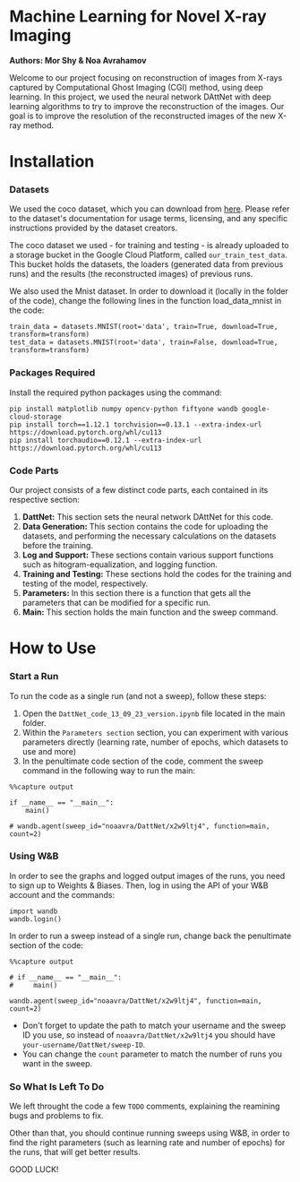 # Machine Learning for Novel X-ray Imaging
**Authors: Mor Shy & Noa Avrahamov**

Welcome to our project focusing on reconstruction of images from X-rays captured by Computational Ghost Imaging (CGI) method, using deep learning.
In this project, we used the neural network DAttNet with deep learning algorithms to try to improve the reconstruction of the images.
Our goal is to improve the resolution of the reconstructed images of the new X-ray method.

# Installation
### Datasets
We used the coco dataset, which you can download from [here](https://cocodataset.org/#download).
Please refer to the dataset's documentation for usage terms, licensing, and any specific instructions provided by the dataset creators.

The coco dataset we used - for training and testing - is already uploaded to a storage bucket in the Google Cloud Platform, called `our_train_test_data`.
This bucket holds the datasets, the loaders (generated data from previous runs) and the results (the reconstructed images) of previous runs.

We also used the Mnist dataset. In order to download it (locally in the folder of the code), change the following lines in the function load_data_mnist in the code:
```
train_data = datasets.MNIST(root='data', train=True, download=True, transform=transform)
test_data = datasets.MNIST(root='data', train=False, download=True, transform=transform)
```
### Packages Required
Install the required python packages using the command:
```
pip install matplotlib numpy opencv-python fiftyone wandb google-cloud-storage
pip install torch==1.12.1 torchvision==0.13.1 --extra-index-url https://download.pytorch.org/whl/cu113
pip install torchaudio==0.12.1 --extra-index-url https://download.pytorch.org/whl/cu113
```
### Code Parts
Our project consists of a few distinct code parts, each contained in its respective section:
1. **DattNet:** This section sets the neural network DAttNet for this code.
2. **Data Generation:** This section contains the code for uploading the datasets, and performing the necessary calculations on the datasets before the training.
3. **Log and Support:** These sections contain various support functions such as hitogram-equalization, and logging function.
4. **Training and Testing:** These sections hold the codes for the training and testing of the model, respectively.
5. **Parameters:** In this section there is a function that gets all the parameters that can be modified for a specific run.
6. **Main:** This section holds the main function and the sweep command.

# How to Use
### Start a Run
To run the code as a single run (and not a sweep), follow these steps:
1. Open the `DattNet_code_13_09_23_version.ipynb` file located in the main folder.
2. Within the `Parameters section` section, you can experiment with various parameters directly (learning rate, number of epochs, which datasets to use and more)
3. In the penultimate code section of the code, comment the sweep command in the following way to run the main:
```
%%capture output

if __name__ == "__main__":
    main()

# wandb.agent(sweep_id="noaavra/DattNet/x2w9ltj4", function=main, count=2)
```
### Using W&B
In order to see the graphs and logged output images of the runs, you need to sign up to Weights & Biases.
Then, log in using the API of your W&B account and the commands:
```
import wandb
wandb.login()
```
In order to run a sweep instead of a single run, change back the penultimate section of the code:
```
%%capture output

# if __name__ == "__main__":
#     main()

wandb.agent(sweep_id="noaavra/DattNet/x2w9ltj4", function=main, count=2)
```
- Don't forget to update the path to match your username and the sweep ID you use, so instead of `noaavra/DattNet/x2w9ltj4` you should have `your-username/DattNet/sweep-ID`.
- You can change the `count` parameter to match the number of runs you want in the sweep.

### So What Is Left To Do
We left throught the code a few `TODO` comments, explaining the reamining bugs and problems to fix.

Other than that, you should continue running sweeps using W&B, in order to find the right parameters (such as learning rate and number of epochs) for the runs, that will get better results.

GOOD LUCK!
